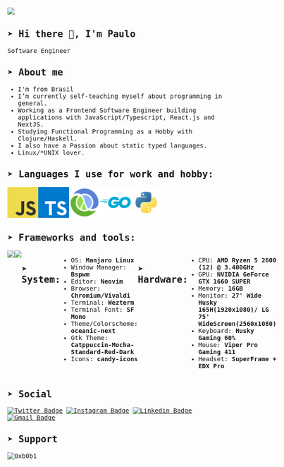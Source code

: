 <div style="margin: 20px 0">
    <a href="https://github.com/0xb0b1/github-profile-views-counter">
        <img width="140px" src="https://komarev.com/ghpvc/?username=0xb0b1&color=DE002D">
    </a>
</div>

<samp>
  
## ➤ Hi there 👋, I'm Paulo

Software Engineer

## ➤ About me 

- I'm from Brasil
- I’m currently self-teaching myself about programming in general.
- Working as a Frontend Software Engineer building applications with JavaScript/Typescript, React.js and NextJS.
- Studying Functional Programming as a Hobby with Clojure/Haskell.
- I also have a Passion about static typed languages.
- Linux/*UNIX lover.

## ➤ Languages I use for work and hobby:

<div style="
display: flex;
">
<a href="https://developer.mozilla.org/en-US/docs/Web/javascript">
    <img height="70" src="https://raw.githubusercontent.com/github/explore/80688e429a7d4ef2fca1e82350fe8e3517d3494d/topics/javascript/javascript.png" />
</a>
    
<a href="https://www.typescriptlang.org">
    <img height="70" src="https://raw.githubusercontent.com/github/explore/80688e429a7d4ef2fca1e82350fe8e3517d3494d/topics/typescript/typescript.png" />
</a>

<a href="clojure.org">
    <img height="70" src="https://raw.githubusercontent.com/github/explore/80688e429a7d4ef2fca1e82350fe8e3517d3494d/topics/clojure/clojure.png" />
</a>
    
<a href="https://go.dev">
    <img height="70" src="https://github.com/0xb0b1/0xb0b1/blob/master/golang.svg" />
</a>

<a href="https://www.python.org">
    <img height="70" src="https://raw.githubusercontent.com/github/explore/80688e429a7d4ef2fca1e82350fe8e3517d3494d/topics/python/python.png" />
</a>

</div>

## ➤ Frameworks and tools:

<div style="
display: flex;
">
<a href="https://react.dev">
    <img height="70" src="https://github.com/0xb0b1/0xb0b1/blob/master/react.svg" />
</a>

<a href="https://nextjs.org">
     <img height="70" src="https://github.com/0xb0b1/0xb0b1/blob/master/nextjs.png" />
</a>

<a href="https://redux.js.org">
    <img height="70" src="https://redux.js.org/img/redux.svg" />
</a>
    
<a href="https://tailwindcss.com">
    <img height="50" src="https://github.com/0xb0b1/0xb0b1/blob/master/tailwind-css-seeklogo.com.svg" />
</a>

<a href="https://github.com/NvChad">
    <img height="70" src="https://avatars.githubusercontent.com/u/88978340?s=200&v=4" />
</a>


##  ➤ System:

- OS: **Manjaro Linux**
- Window Manager: **Bspwm**
- Editor: **Neovim**
- Browser: **Chromium/Vivaldi**
- Terminal: **Wezterm**
- Terminal Font: **SF Mono**
- Theme/Colorscheme: **oceanic-next**
- Gtk Theme: **Catppuccin-Mocha-Standard-Red-Dark**
- Icons: **candy-icons**

##  ➤ Hardware:
- CPU: **AMD Ryzen 5 2600 (12) @ 3.400GHz**
- GPU: **NVIDIA GeForce GTX 1660 SUPER**
- Memory: **16GB**
- Monitor: **27' Wide Husky 165H(1920x1080)/ LG 75' WideScreen(2560x1080)**
- Keyboard: **Husky Gaming 60%**
- Mouse: **Viper Pro Gaming 411**
- Headset: **SuperFrame + EDX Pro**

</div>


## ➤ Social

[![Twitter Badge](https://img.shields.io/badge/-@paulo-555555?style=flat-square&labelColor=555555&logo=twitter&logoColor=white&link=https://twitter.com/p_vcent)](https://twitter.com/p_vcent)
[![Instagram Badge](https://img.shields.io/badge/-@paulo-555555?style=flat-square&labelColor=555555&logo=instagram&logoColor=white&link=https://instagram.com/p_vcent)](https://instagram.com/p_vcent) 
[![Linkedin Badge](https://img.shields.io/badge/-Paulo%20Vicente-555555?style=flat-square&logo=Linkedin&logoColor=white&link=https://www.linkedin.com/in/paulo-vicente-6abab0198/)](https://www.linkedin.com/in/paulo-vicente-6abab0198/) 
[![Gmail Badge](https://img.shields.io/badge/-vcente82.com-555555?style=flat-square&logo=Gmail&logoColor=white&link=mailto:vcente82@gmail.com)](mailto:vcente82@gmail.com)
  
## ➤ Support
<p><a href="https://www.buymeacoffee.com/0xb0b1"> <img align="left" src="https://cdn.buymeacoffee.com/buttons/v2/default-yellow.png" height="50" width="210" alt="0xb0b1" /></a></p><br><br>


